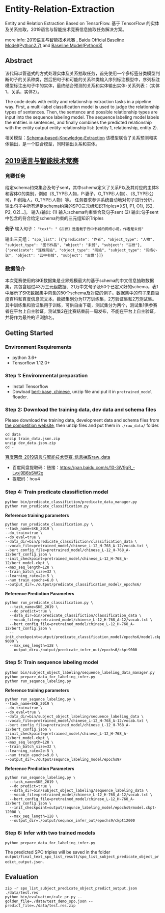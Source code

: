 # Entity-Relation-Extraction
Entity and Relation Extraction Based on TensorFlow. 基于 TensorFlow 的实体及关系抽取，2019语言与智能技术竞赛信息抽取任务解决方案。

more info: [2019语言与智能技术竞赛](http://lic2019.ccf.org.cn) , [Baidu Official Baseline Model(Python2.7)](https://github.com/baidu/information-extraction) and [Baseline Model(Python3)](https://github.com/yuanxiaosc/information-extraction)

## Abstract
该代码以管道式的方式处理实体及关系抽取任务，首先使用一个多标签分类模型判断句子的关系种类，然后把句子和可能的关系种类输入序列标注模型中，序列标注模型标注出句子中的实体，最终结合预测的关系和实体输出实体-关系列表：（实体1，关系，实体2）。

The code deals with entity and relationship extraction tasks in a pipeline way. First, a multi-label classification model is used to judge the relationship types of sentences. Then, the sentence and possible relationship types are input into the sequence labeling model. The sequence labeling model labels the entities in sentences, and finally combines the predicted relationship with the entity output entity-relationship list: (entity 1, relationship, entity 2).

相关模型：[Schema-based-Knowledge-Extraction](https://github.com/yuanxiaosc/Schema-based-Knowledge-Extraction) 该模型联合了关系预测和实体输出，是一个联合模型，同时输出关系和实体。

## [2019语言与智能技术竞赛](http://lic2019.ccf.org.cn/kg)

### 竞赛任务
给定schema约束集合及句子sent，其中schema定义了关系P以及其对应的主体S和客体O的类别，例如（S_TYPE:人物，P:妻子，O_TYPE:人物）、（S_TYPE:公司，P:创始人，O_TYPE:人物）等。 任务要求参评系统自动地对句子进行分析，输出句子中所有满足schema约束的SPO三元组知识Triples=[(S1, P1, O1), (S2, P2, O2)…]。
输入/输出:
(1) 输入:schema约束集合及句子sent
(2) 输出:句子sent中包含的符合给定schema约束的三元组知识Triples

**例子**
输入句子： ```"text": "《古世》是连载于云中书城的网络小说，作者是未弱"```

输出三元组： ```"spo_list": [{"predicate": "作者", "object_type": "人物", "subject_type": "图书作品", "object": "未弱", "subject": "古世"}, {"predicate": "连载网站", "object_type": "网站", "subject_type": "网络小说", "object": "云中书城", "subject": "古世"}]}```

### 数据简介
本次竞赛使用的SKE数据集是业界规模最大的基于schema的中文信息抽取数据集，其包含超过43万三元组数据、21万中文句子及50个已定义好的schema，表1中展示了SKE数据集中包含的50个schema及对应的例子。数据集中的句子来自百度百科和百度信息流文本。数据集划分为17万训练集，2万验证集和2万测试集。其中训练集和验证集用于训练，可供自由下载，测试集分为两个，测试集1供参赛者在平台上自主验证，测试集2在比赛结束前一周发布，不能在平台上自主验证，并将作为最终的评测排名。

## Getting Started
### Environment Requirements
+ python 3.6+
+ Tensorflow 1.12.0+

### Step 1: Environmental preparation
+ Install Tensorflow 
+ Dowload [bert-base, chinese](https://storage.googleapis.com/bert_models/2018_11_03/chinese_L-12_H-768_A-12.zip), unzip file and put it in ```pretrained_model``` floader.

### Step 2: Download the training data, dev data and schema files
Please download the training data, development data and schema files from [the competition website](http://lic2019.ccf.org.cn/kg), then unzip files and put them in ```./raw_data/``` folder.
```
cd data
unzip train_data.json.zip 
unzip dev_data.json.zip
cd -
```

[百度网盘-2019语言与智能技术竞赛_信息抽取raw_data](https://pan.baidu.com/s/10-3iV9gR_-Lvxj9B6bSW2g)

+ 百度网盘提取码：链接：https://pan.baidu.com/s/10-3iV9gR_-Lvxj9B6bSW2g 
+ 提取码：hou4 


### Step 4: Train predicate classifiction model

```
python bin/predicate_classifiction/predicate_data_manager.py
python run_predicate_classification.py
```

**Reference training parameters**
```
python run_predicate_classification.py \
--task_name=SKE_2019 \
--do_train=true \
--do_eval=true \
--data_dir=bin/predicate_classifiction/classification_data \
--vocab_file=pretrained_model/chinese_L-12_H-768_A-12/vocab.txt \
--bert_config_file=pretrained_model/chinese_L-12_H-768_A-12/bert_config.json \
--init_checkpoint=pretrained_model/chinese_L-12_H-768_A-12/bert_model.ckpt \
--max_seq_length=128 \
--train_batch_size=32 \
--learning_rate=2e-5 \
--num_train_epochs=6.0 \
--output_dir=./output/predicate_classification_model/_epochs6/
```

**Reference Prediction Parameters**
```
python run_predicate_classification.py \
  --task_name=SKE_2019 \
  --do_predict=true \
  --data_dir=bin/predicate_classifiction/classification_data \
  --vocab_file=pretrained_model/chinese_L-12_H-768_A-12/vocab.txt \
  --bert_config_file=pretrained_model/chinese_L-12_H-768_A-12/bert_config.json \
  --init_checkpoint=output/predicate_classification_model/epochs6/model.ckpt-9000 \
  --max_seq_length=128 \
  --output_dir=./output/predicate_infer_out/epochs6/ckpt9000
```

### Step 5: Train sequence labeling model
```
python bin/subject_object_labeling/sequence_labeling_data_manager.py
python prepare_data_for_labeling_infer.py
python run_sequnce_labeling.py
```

**Reference training parameters**
```
python run_sequnce_labeling.py \
--task_name=SKE_2019 \
--do_train=true \
--do_eval=true \
--data_dir=bin/subject_object_labeling/sequence_labeling_data \
--vocab_file=pretrained_model/chinese_L-12_H-768_A-12/vocab.txt \
--bert_config_file=pretrained_model/chinese_L-12_H-768_A-12/bert_config.json \
--init_checkpoint=pretrained_model/chinese_L-12_H-768_A-12/bert_model.ckpt \
--max_seq_length=128 \
--train_batch_size=32 \
--learning_rate=2e-5 \
--num_train_epochs=9.0 \
--output_dir=./output/sequnce_labeling_model/epochs9/
```

**Reference Prediction Parameters**
```
python run_sequnce_labeling.py \
  --task_name=SKE_2019 \
  --do_predict=true \
  --data_dir=bin/subject_object_labeling/sequence_labeling_data \
  --vocab_file=pretrained_model/chinese_L-12_H-768_A-12/vocab.txt \
  --bert_config_file=pretrained_model/chinese_L-12_H-768_A-12/bert_config.json \
  --init_checkpoint=output/sequnce_labeling_model/epochs9/model.ckpt-12000 \
  --max_seq_length=128 \
  --output_dir=./output/sequnce_infer_out/epochs9/ckpt12000
```

### Step 6: Infer with two trained models

```
python prepare_data_for_labeling_infer.py
```

The predicted SPO triples will be saved in the folder ```output/final_text_spo_list_result/spo_list_subject_predicate_object_predict_output.json```.

## Evaluation

```
zip -r spo_list_subject_predicate_object_predict_output.json ./data/test.res
python bin/evaluation/calc_pr.py --golden_file=./data/test_demo_spo.json --predict_file=./data/test.res.zip
```


